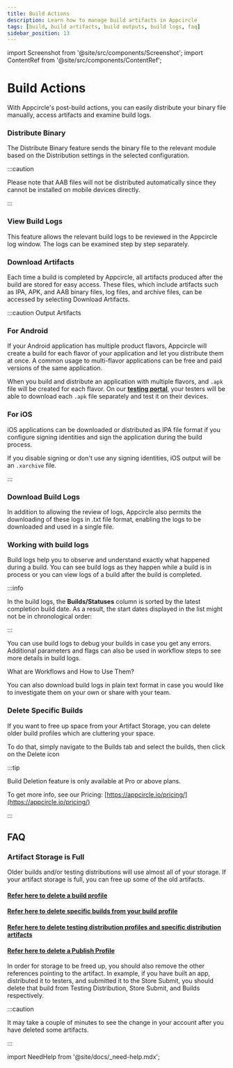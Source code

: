 ```yaml
---
title: Build Actions
description: Learn how to manage build artifacts in Appcircle
tags: [build, build artifacts, build outputs, build logs, faq]
sidebar_position: 13
---
```


import Screenshot from '@site/src/components/Screenshot';
import ContentRef from '@site/src/components/ContentRef';

# Build Actions

With Appcircle's post-build actions, you can easily distribute your binary file manually, access artifacts and examine build logs.

<Screenshot url='https://cdn.appcircle.io/docs/assets/build-ios-distribute-artifacts.png' />

### Distribute Binary

The Distribute Binary feature sends the binary file to the relevant module based on the Distribution settings in the selected configuration.

:::caution

Please note that AAB files will not be distributed automatically since they cannot be installed on mobile devices directly.

:::

### View Build Logs

This feature allows the relevant build logs to be reviewed in the Appcircle log window. The logs can be examined step by step separately.

### Download Artifacts

Each time a build is completed by Appcircle, all artifacts produced after the build are stored for easy access. These files, which include artifacts such as IPA, APK, and AAB binary files, log files, and archive files, can be accessed by selecting Download Artifacts.

:::caution Output Artifacts

### For Android

If your Android application has multiple product flavors, Appcircle will create a build for each flavor of your application and let you distribute them at once. A common usage to multi-flavor applications can be free and paid versions of the same application.

When you build and distribute an application with multiple flavors, and `.apk` file will be created for each flavor. On our [**testing portal**](/testing-distribution/testing-portal), your testers will be able to download each `.apk` file separately and test it on their devices.

### For iOS

iOS applications can be downloaded or distributed as IPA file format if you configure signing identities and sign the application during the build process.

If you disable signing or don't use any signing identities, iOS output will be an `.xarchive` file.

:::

### Download Build Logs

In addition to allowing the review of logs, Appcircle also permits the downloading of these logs in .txt file format, enabling the logs to be downloaded and used in a single file.

### Working with build logs

Build logs help you to observe and understand exactly what happened during a build. You can see build logs as they happen while a build is in process or you can view logs of a build after the build is completed.

:::info

In the build logs, the **Builds/Statuses** column is sorted by the latest completion build date. As a result, the start dates displayed in the list might not be in chronological order:

<Screenshot url='https://cdn.appcircle.io/docs/assets/build-working-with-build-logs.png' />

:::

You can use build logs to debug your builds in case you get any errors. Additional parameters and flags can also be used in workflow steps to see more details in build logs.

<ContentRef url="/workflows">What are Workflows and How to Use Them?</ContentRef>

You can also download build logs in plain text format in case you would like to investigate them on your own or share with your team.

### Delete Specific Builds

If you want to free up space from your Artifact Storage, you can delete older build profiles which are cluttering your space.

To do that, simply navigate to the Builds tab and select the builds, then click on the Delete icon

<Screenshot url='https://cdn.appcircle.io/docs/assets/build-delete-specific.png' />

:::tip

Build Deletion feature is only available at Pro or above plans.

To get more info, see our Pricing: [https://appcircle.io/pricing/](https://appcircle.io/pricing/)

:::

## FAQ

### Artifact Storage is Full

Older builds and/or testing distributions will use almost all of your storage. If your artifact storage is full, you can free up some of the old artifacts.

#### [Refer here to delete a build profile](/build/manage-the-connections/adding-a-build-profile#delete-a-build-profile)

#### [Refer here to delete specific builds from your build profile](/build/post-build-operations/after-a-build#delete-specific-builds)

#### [Refer here to delete testing distribution profiles and specific distribution artifacts](/testing-distribution/create-or-select-a-distribution-profile#delete-a-distribution-profile)

#### [Refer here to delete a Publish Profile](/publish-module/creating-publish-profiles/managing-publish-profiles#delete-publish-profile)

In order for storage to be freed up, you should also remove the other references pointing to the artifact. In example, if you have built an app, distributed it to testers, and submitted it to the Store Submit, you should delete that build from Testing Distribution, Store Submit, and Builds respectively.

:::caution

It may take a couple of minutes to see the change in your account after you have deleted some artifacts.

:::

import NeedHelp from '@site/docs/\_need-help.mdx';

<NeedHelp />
